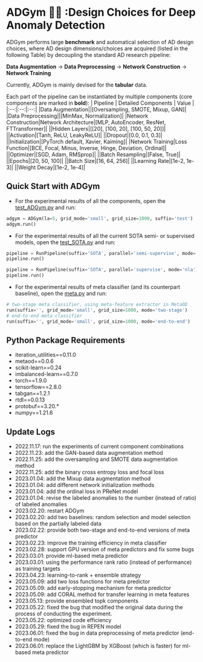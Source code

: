 # ADGym :running_man: :Design Choices for Deep Anomaly Detection

ADGym performs large **benchmark** and automatical selection of AD design choices,
where AD design dimensions/choices are acquired (listed in the following Table) by decoupling the standard AD research pipeline:

**Data Augmentation** → **Data Preprocessing** → **Network Construction** → **Network Training**  

Currently, ADGym is mainly devised for the **tabular** data.

Each part of the pipeline can be instantiated by multiple components (core components are marked in **bold**):
| Pipeline | Detailed Components | Value |
|:--:|:--:|:--:|
|Data Augmentation||[Oversampling, SMOTE, Mixup, GAN]|
|Data Preprocessing||[MinMax, Normalization]|
|Network Construction|Network Architecture|[MLP, AutoEncoder, ResNet, FTTransformer]|
||Hidden Layers|[[20], [100, 20], [100, 50, 20]]|
||Activation|[Tanh, ReLU, LeakyReLU]|
||Dropout|[0.0, 0.1, 0.3]|
||Initialization|[PyTorch default, Xavier, Kaiming]|
|Network Training|Loss Function|[BCE, Focal, Minus, Inverse, Hinge, Deviation, Ordinal]|
||Optimizer|[SGD, Adam, RMSprop]|
||Batch Resampling|[False, True]|
||Epochs|[20, 50, 100]|
||Batch Size|[16, 64, 256]|
||Learning Rate|[1e-2, 1e-3]|
||Weight Decay|[1e-2, 1e-4]|

## Quick Start with ADGym

- For the experimental results of all the components, open the [test_ADGym.py](gym.py) and run:
```python
adgym = ADGym(la=5, grid_mode='small', grid_size=1000, suffix='test')
adgym.run()
```

- For the experimental results of all the current SOTA semi- or supervised models, open the [test_SOTA.py](sota.py) and run:
```python
pipeline = RunPipeline(suffix='SOTA', parallel='semi-supervise', mode='nla')
pipeline.run()

pipeline = RunPipeline(suffix='SOTA', parallel='supervise', mode='nla')
pipeline.run()
```

- For the experimental results of meta classifier (and its counterpart baseline), open the [meta.py](metaclassifier/meta_dl.py) and run:
```python
# two-stage meta classifier, using meta-feature extractor in MetaOD
run(suffix='', grid_mode='small', grid_size=1000, mode='two-stage')
# end-to-end meta classifier
run(suffix='', grid_mode='small', grid_size=1000, mode='end-to-end')
```

## Python Package Requirements
- iteration_utilities==0.11.0
- metaod==0.0.6
- scikit-learn==0.24
- imbalanced-learn==0.7.0
- torch==1.9.0
- tensorflow==2.8.0
- tabgan==1.2.1
- rtdl==0.0.13
- protobuf==3.20.*
- numpy==1.21.6

## Update Logs
- 2022.11.17: run the experiments of current component combinations
- 2022.11.23: add the GAN-based data augmentation method
- 2022.11.25: add the oversampling and SMOTE data augmentation method
- 2022.11.25: add the binary cross entropy loss and focal loss
- 2023.01.04: add the Mixup data augmentation method
- 2023.01.04: add different network initialization methods
- 2023.01.04: add the ordinal loss in PReNet model
- 2023.01.04: revise the labeled anomalies to the number (instead of ratio) of labeled anomalies
- 2023.02.20: restart ADGym
- 2023.02.20: add two baselines: random selection and model selection based on the partially labeled data
- 2023.02.22: provide both two-stage and end-to-end versions of meta predictor
- 2023.02.23: improve the training efficiency in meta classifier
- 2023.02.28: support GPU version of meta predictors and fix some bugs
- 2023.03.01: provide ml-based meta predictor
- 2023.03.01: using the performance rank ratio (instead of performance) as training targets
- 2023.04.23: learning-to-rank + ensemble strategy
- 2023.05.09: add two loss functions for meta predictor
- 2023.05.09: add early-stopping mechanism for meta predictor
- 2023.05.09: add CORAL method for transfer learning in meta features
- 2023.05.13: provide ensembled topk components
- 2023.05.22: fixed the bug that modified the original data during the process of conducting the experiment.
- 2023.05.22: optimized code efficiency
- 2023.05.29: fixed the bug in REPEN model
- 2023.06.01: fixed the bug in data preprocessing of meta predictor (end-to-end mode)
- 2023.06.01: replace the LightGBM by XGBoost (which is faster) for ml-based meta predictor